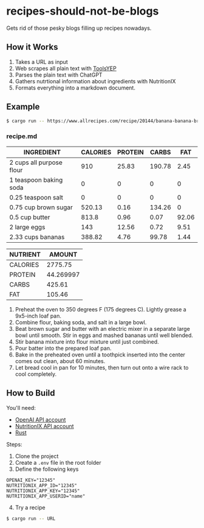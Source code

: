 # recipes-should-not-be-blogs

Gets rid of those pesky blogs filling up recipes nowadays.

## How it Works

1. Takes a URL as input 
2. Web scrapes all plain text with [ToolsYEP](https://toolsyep.com/en/webpage-to-plain-text/)
3. Parses the plain text with ChatGPT
4. Gathers nutrtional information about ingredients with NutritionIX
5. Formats everything into a markdown document.

## Example

```bash
$ cargo run -- https://www.allrecipes.com/recipe/20144/banana-banana-bread/
```

### recipe.md

| INGREDIENT | CALORIES | PROTEIN | CARBS | FAT |
| - | - | - | - | - |
| 2 cups all purpose flour | 910 | 25.83 | 190.78 | 2.45 |
| 1 teaspoon baking soda | 0 | 0 | 0 | 0 |
| 0.25 teaspoon salt | 0 | 0 | 0 | 0 |
| 0.75 cup brown sugar | 520.13 | 0.16 | 134.26 | 0 |
| 0.5 cup butter | 813.8 | 0.96 | 0.07 | 92.06 |
| 2 large eggs | 143 | 12.56 | 0.72 | 9.51 |
| 2.33 cups bananas | 388.82 | 4.76 | 99.78 | 1.44 |

| NUTRIENT | AMOUNT |
| - | - |
| CALORIES | 2775.75 |
| PROTEIN | 44.269997 |
| CARBS | 425.61 |
| FAT | 105.46 |
1. Preheat the oven to 350 degrees F (175 degrees C). Lightly grease a 9x5-inch loaf pan.
2. Combine flour, baking soda, and salt in a large bowl.
3. Beat brown sugar and butter with an electric mixer in a separate large bowl until smooth. Stir in eggs and mashed bananas until well blended.
4. Stir banana mixture into flour mixture until just combined.
5. Pour batter into the prepared loaf pan.
6. Bake in the preheated oven until a toothpick inserted into the center comes out clean, about 60 minutes.
7. Let bread cool in pan for 10 minutes, then turn out onto a wire rack to cool completely.

## How to Build

You'll need:
* [OpenAI API account](https://openai.com/blog/openai-api)
* [NutritionIX API account](https://www.nutritionix.com/business/api)
* [Rust](https://www.rust-lang.org/tools/install)

Steps:
1. Clone the project
2. Create a `.env` file in the root folder
3. Define the following keys
```
OPENAI_KEY="12345"
NUTRITIONIX_APP_ID="12345"
NUTRITIONIX_APP_KEY="12345"
NUTRITIONIX_APP_USERID="name" 
```
4. Try a recipe
```bash
$ cargo run -- URL
```